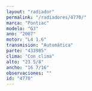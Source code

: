 ```yaml
---
layout: "radiador"
permalink: "/radiadores/4770/"
marca: "Pontiac"
modelo: "G3"
ano: "2007"
motor: "L4 1.6"
transmision: "Automática"
parte: "433985"
clima: "Con clima"
alto: "23 5/8"
ancho: "16 7/16"
observaciones: ""
id: "4770"
---
```


